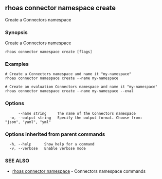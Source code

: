 ## rhoas connector namespace create

Create a Connectors namespace

### Synopsis

Create a Connectors namespace

```
rhoas connector namespace create [flags]
```

### Examples

```
# Create a Connectors namespace and name it "my-namespace"
rhoas connector namespace create --name my-namespace

# Create an evaluation Connectors namespace and name it "my-namespace"
rhoas connector namespace create --name my-namespace --eval

```

### Options

```
      --name string     The name of the Connectors namespace
  -o, --output string   Specify the output format. Choose from: "json", "yaml", "yml"
```

### Options inherited from parent commands

```
  -h, --help      Show help for a command
  -v, --verbose   Enable verbose mode
```

### SEE ALSO

* [rhoas connector namespace](rhoas_connector_namespace.md)	 - Connectors namespace commands

